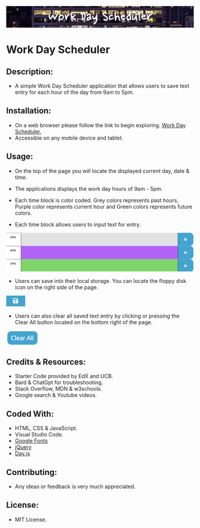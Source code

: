 <img src="./assets/images/wdsbanner.png">

# Work Day Scheduler

## Description:
* A simple Work Day Scheduler application that allows users to save text entry for each hour of the day from 9am to 5pm.

## Installation:
* On a web browser please follow the link to begin exploring. [Work Day Scheduler.](https://junel-balbin.github.io/BC5-Work-Day-Scheduler/)
* Accessible on any mobile device and tablet.

## Usage:

* On the top of the page you will locate the displayed current day, date & time.

* The applications displays the work day hours of 9am - 5pm.

* Each time block is color coded. Grey colors represents past hours, Purple color represents current hour and Green colors represents future colors.

* Each time block allows users to input text for entry.
<img src="./assets/images/timeblock.png">

* Users can save into their local storage. You can locate the floppy disk icon on the right side of the page.
<img src="./assets/images/save.png">

* Users can also clear all saved text entry by clicking or pressing the Clear All button located on the bottom right of the page.
<img src="./assets/images/clear.png">



## Credits & Resources:

* Starter Code provided by EdX and UCB.
* Bard & ChatGpt for troubleshooting.
* Stack Overflow, MDN & w3schools.
* Google search & Youtube videos.

## Coded With:
* HTML, CSS & JavaScript.
* Visual Studio Code.
* [Google Fonts](https://fonts.google.com/)
* [jQuery](https://jquery.com/)
* [Day.js](https://day.js.org/)

## Contributing:

* Any ideas or feedback is very much appreciated.

## License:

* MIT License.
